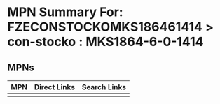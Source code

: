 



# MPN Summary For: FZECONSTOCKOMKS186461414 > con-stocko : MKS1864-6-0-1414

## MPNs
  

|MPN|Direct Links|Search Links|
| :--- | :--- | :--- |
||||
